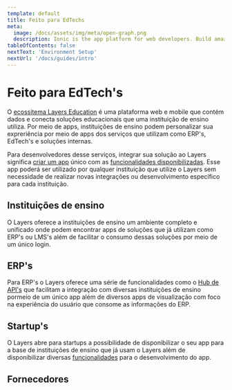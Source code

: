 ```yaml
---
template: default
title: Feito para EdTechs
meta:
  image: /docs/assets/img/meta/open-graph.png
  description: Ionic is the app platform for web developers. Build amazing mobile, web, and desktop apps all with one shared code base and open web standards
tableOfContents: false
nextText: 'Environment Setup'
nextUrl: '/docs/guides/intro'
---
```


# Feito para EdTech's

O [ecossitema Layers Education](link) é uma plataforma web e mobile que contém dados e conecta soluções educacionais que uma instituição de ensino utiliza. Por meio de apps, instituições de ensino podem personalizar sua expreriência por meio de apps dos serviços que utilizam como ERP's, EdTech's e soluções internas.

Para desenvolvedores desse serviços, integrar sua solução ao Layers significa [criar um app](link) único  com as [funcionalidades disponibilizadas](./intro/funcionalidades). Esse app poderá ser utilizado por qualquer instituição que utilize o Layers sem necessidade de realizar novas integrações ou desenvolvimento específico para cada instituição.

## Instituições de ensino

O Layers oferece a instituições de ensino um ambiente completo e unificado onde podem encontrar apps de soluções que já utilizam como ERP's ou LMS's além de facilitar o consumo dessas soluções por meio de um único login.

## ERP's

Para ERP's o Layers oferece uma série de funcionalidades como o [Hub de API's](./apihub) que facilitam a integração com diversas instituições de ensino pormeio de um único app além de diversos apps de visualização com foco na experiência do usuário que consome as informações do ERP.

## Startup's 

O Layers abre para startups a possibilidade de disponibilizar o seu app para a base de instituições de ensino que já usam o Layers além de disponibilizar diversas [funcionalidades](docs/intro/funcionalidades) para o desenvolvimento do app.

## Fornecedores